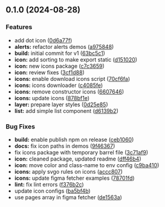 ## 0.1.0 (2024-08-28)


### Features

* add dot icon ([0d6a77f](https://github.com/acronis/ui-component-library/commit/0d6a77ffb831717c1107855a1c6a42d502dd8f53))
* **alerts:** refactor alerts demos ([a975848](https://github.com/acronis/ui-component-library/commit/a97584885d877a2ad36df1f43e927c291a047754))
* **build:** initial commit for v1 ([63bc5c1](https://github.com/acronis/ui-component-library/commit/63bc5c18e74623f6c30b6459091c55ec680b5391))
* **icon:** add sorting to make export static ([d151020](https://github.com/acronis/ui-component-library/commit/d1510205cfc911c8b314855df6512b1e8ba0d2e4))
* **icon:** new icons package ([c7c3659](https://github.com/acronis/ui-component-library/commit/c7c36596a61dcb458a3af22a7c10d285478e6459))
* **icon:** review fixes ([3cf1d88](https://github.com/acronis/ui-component-library/commit/3cf1d88944f4a47fda7dc21123f2700cafdeb347))
* **icons:** enable download icons script ([70cf6fa](https://github.com/acronis/ui-component-library/commit/70cf6faa5f5bbdac8ee8a70f1b557907a647978c))
* **icons:** icons downloader ([c4085fe](https://github.com/acronis/ui-component-library/commit/c4085fe1050d9f4333ad54ac0c3caf7f4b71691b))
* **icons:** remove constructor icons ([6607646](https://github.com/acronis/ui-component-library/commit/660764609616152d82a649803a5de898eaa92b03))
* **icons:** update icons ([878bf1e](https://github.com/acronis/ui-component-library/commit/878bf1eea72801971ae904e6315c120f048f4dbf))
* **layer:** prepare layer styles ([0d25e85](https://github.com/acronis/ui-component-library/commit/0d25e8537bf54da9ac5e7f352d451ffc0b9f4d15))
* **list:** add simple list component ([d6139b2](https://github.com/acronis/ui-component-library/commit/d6139b2bccdcc674b6b0df7d9c4be2e36d802f9f))


### Bug Fixes

* **build:** enable publish npm on release ([ceb1060](https://github.com/acronis/ui-component-library/commit/ceb10605daa6568e9559f38e3e0e60be347e1d12))
* **docs:** fix icon paths in demos ([9f46367](https://github.com/acronis/ui-component-library/commit/9f46367d9276dbac60f5b4bb4acf5a4c3d948f9a))
* fix icons package with temporary barrel file ([3c71af9](https://github.com/acronis/ui-component-library/commit/3c71af9e85b447760dc16961c3629ed0210235a2))
* **icon:** cleaned package, updated readme ([dff46b4](https://github.com/acronis/ui-component-library/commit/dff46b4a8878bda31db94a43a494df64b93c0719))
* **icon:** move color and class-name to env config ([c9ba410](https://github.com/acronis/ui-component-library/commit/c9ba410243d9ee7339142fa43a753612b366c75c))
* **icons:** apply svgo rules on icons ([accc807](https://github.com/acronis/ui-component-library/commit/accc807f7429c71b2018401ec2c12346a6ace6ce))
* **icons:** update figma fetcher examples ([78701fd](https://github.com/acronis/ui-component-library/commit/78701fd81657b36863e6ac1c83924643ca91659d))
* **lint:** fix lint errors ([f376b2c](https://github.com/acronis/ui-component-library/commit/f376b2c4954a68a34891994f8918f4fbc0e737c1))
* update icon configs ([ba5bf4b](https://github.com/acronis/ui-component-library/commit/ba5bf4bcf36e597056c755398308aa0cea9dcaa7))
* use pages array in figma fetcher ([de1563a](https://github.com/acronis/ui-component-library/commit/de1563a46c902e98d6a59cc54ba539c8ba0effc8))

